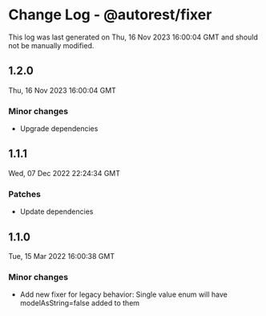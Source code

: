 # Change Log - @autorest/fixer

This log was last generated on Thu, 16 Nov 2023 16:00:04 GMT and should not be manually modified.

## 1.2.0
Thu, 16 Nov 2023 16:00:04 GMT

### Minor changes

- Upgrade dependencies

## 1.1.1
Wed, 07 Dec 2022 22:24:34 GMT

### Patches

- Update dependencies

## 1.1.0
Tue, 15 Mar 2022 16:00:38 GMT

### Minor changes

- Add new fixer for legacy behavior: Single value enum will have modelAsString=false added to them

